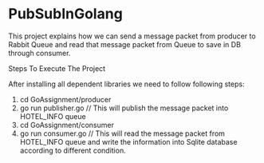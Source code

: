 # PubSubInGolang
This project explains how we can send a message packet from producer to Rabbit Queue and read that message packet from Queue to save in DB through consumer.

Steps To Execute The Project

After installing all dependent libraries we need to follow following steps:

1. cd GoAssignment/producer
2. go run publisher.go // This will publish the message packet into HOTEL_INFO queue
3. cd GoAssignment/consumer
4. go run consumer.go // This will read the message packet from HOTEL_INFO queue and write the information into Sqlite database according to different condition.
